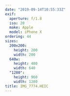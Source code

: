 ```yaml
---
date: "2019-09-14T10:55:33Z"
exif:
  aperture: f/1.8
  iso: 20
  make: Apple
  model: iPhone X
ordering: 44
sizes:
  200x200:
    height: 200
    width: 200
  640w:
    height: 480
    width: 640
  "1280":
    height: 960
    width: 1280
title: IMG_7774.HEIC
---
```

